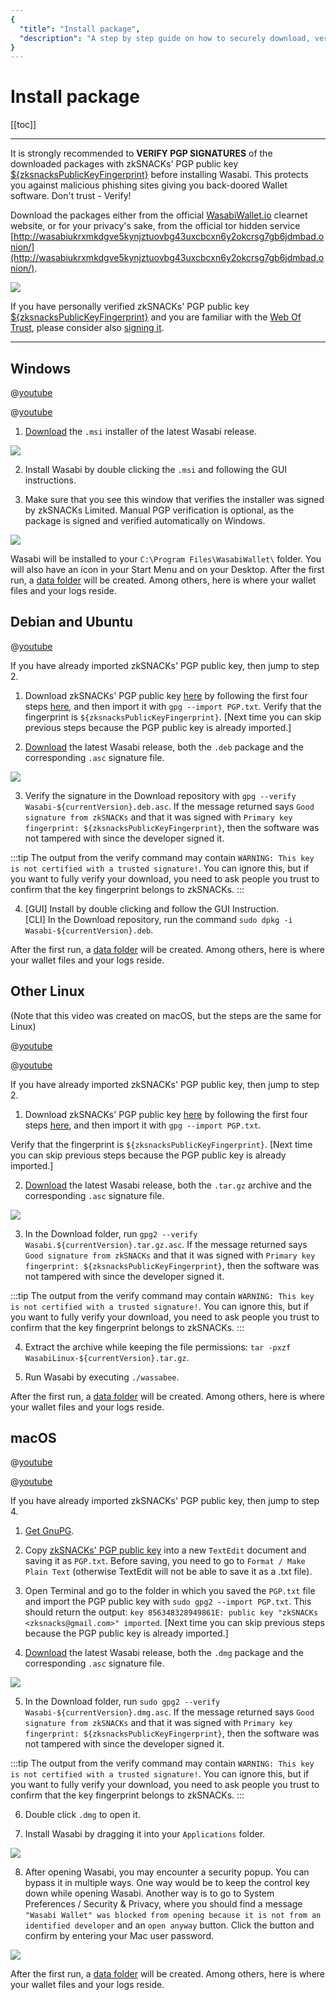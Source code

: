 ```yaml
---
{
  "title": "Install package",
  "description": "A step by step guide on how to securely download, verify and install the software packages of Wasabi for Linux, Windows and Mac. This is the Wasabi documentation, an archive of knowledge about the open-source, non-custodial and privacy-focused Bitcoin wallet for desktop."
}
---
```


# Install package

[[toc]]

---

It is strongly recommended to **VERIFY PGP SIGNATURES** of the downloaded packages with zkSNACKs' PGP public key [${zksnacksPublicKeyFingerprint}](https://github.com/zkSNACKs/WalletWasabi/blob/master/PGP.txt) before installing Wasabi. This protects you against malicious phishing sites giving you back-doored Wallet software.
Don't trust - Verify!

Download the packages either from the official [WasabiWallet.io](https://wasabiwallet.io/) clearnet website, or for your privacy's sake, from the official tor hidden service [http://wasabiukrxmkdgve5kynjztuovbg43uxcbcxn6y2okcrsg7gb6jdmbad.onion/](http://wasabiukrxmkdgve5kynjztuovbg43uxcbcxn6y2okcrsg7gb6jdmbad.onion/).

![](/DownloadAll.png)

If you have personally verified zkSNACKs' PGP public key [${zksnacksPublicKeyFingerprint}](https://github.com/zkSNACKs/WalletWasabi/blob/master/PGP.txt) and you are familiar with the [Web Of Trust](https://security.stackexchange.com/questions/147447/gpg-why-is-my-trusted-key-not-certified-with-a-trusted-signature), please consider also [signing it](https://www.gnupg.org/gph/en/manual/x334.html).

---

## Windows

@[youtube](tkaaC8yET1o)

@[youtube](D8U53PFEsVk)

1. [Download](https://wasabiwallet.io/#download) the `.msi` installer of the latest Wasabi release.

![](/DownloadWindows.png)

2. Install Wasabi by double clicking the `.msi` and following the GUI instructions.

3. Make sure that you see this window that verifies the installer was signed by zkSNACKs Limited.
Manual PGP verification is optional, as the package is signed and verified automatically on Windows.

![](/InstallWindowsSignature.png)

Wasabi will be installed to your `C:\Program Files\WasabiWallet\` folder.
You will also have an icon in your Start Menu and on your Desktop. 
After the first run, a [data folder](/FAQ/FAQ-UseWasabi.md#where-can-i-find-the-wasabi-data-folder) will be created. 
Among others, here is where your wallet files and your logs reside.

## Debian and Ubuntu

@[youtube](DUc9A76rwX4)

If you have already imported zkSNACKs' PGP public key, then jump to step 2.

1. Download zkSNACKs' PGP public key [here](https://github.com/zkSNACKs/WalletWasabi/blob/master/PGP.txt) by following the first four steps [here](./InstallPackage.md#manual-pgp-public-key-import), and then import it with `gpg --import PGP.txt`.
Verify that the fingerprint is `${zksnacksPublicKeyFingerprint}`.
[Next time you can skip previous steps because the PGP public key is already imported.]

2. [Download](https://wasabiwallet.io/#download) the latest Wasabi release, both the `.deb` package and the corresponding `.asc` signature file.

![](/DownloadDeb.png)

3. Verify the signature in the Download repository with `gpg --verify Wasabi-${currentVersion}.deb.asc`.
If the message returned says `Good signature from zkSNACKs` and that it was signed with `Primary key fingerprint: ${zksnacksPublicKeyFingerprint}`, then the software was not tampered with since the developer signed it.

:::tip
The output from the verify command may contain `WARNING: This key is not certified with a trusted signature!`.
You can ignore this, but if you want to fully verify your download, you need to ask people you trust to confirm that the key fingerprint belongs to zkSNACKs.
:::

4. [GUI] Install by double clicking and follow the GUI Instruction. </br>
   [CLI] In the Download repository, run the command `sudo dpkg -i Wasabi-${currentVersion}.deb`.

After the first run, a [data folder](/FAQ/FAQ-UseWasabi.md#where-can-i-find-the-wasabi-data-folder) will be created.
Among others, here is where your wallet files and your logs reside.

## Other Linux

(Note that this video was created on macOS, but the steps are the same for Linux)

@[youtube](qFbv_b-bju4)

@[youtube](zPKpC9cRcZo)

If you have already imported zkSNACKs' PGP public key, then jump to step 2.

1. Download zkSNACKs' PGP public key [here](https://github.com/zkSNACKs/WalletWasabi/blob/master/PGP.txt) by following the first four steps [here](./InstallPackage.md#manual-pgp-public-key-import), and then import it with `gpg --import PGP.txt`.

Verify that the fingerprint is `${zksnacksPublicKeyFingerprint}`.
[Next time you can skip previous steps because the PGP public key is already imported.]

2. [Download](https://wasabiwallet.io/#download) the latest Wasabi release, both the `.tar.gz` archive and the corresponding `.asc` signature file.

![](/DownloadTar.png)

3. In the Download folder, run `gpg2 --verify Wasabi.${currentVersion}.tar.gz.asc`.
If the message returned says `Good signature from zkSNACKs` and that it was signed with `Primary key fingerprint: ${zksnacksPublicKeyFingerprint}`, then the software was not tampered with since the developer signed it.

:::tip
The output from the verify command may contain `WARNING: This key is not certified with a trusted signature!`.
You can ignore this, but if you want to fully verify your download, you need to ask people you trust to confirm that the key fingerprint belongs to zkSNACKs.
:::

4. Extract the archive while keeping the file permissions: `tar -pxzf WasabiLinux-${currentVersion}.tar.gz`.

5. Run Wasabi by executing `./wassabee`.

After the first run, a [data folder](/FAQ/FAQ-UseWasabi.md#where-can-i-find-the-wasabi-data-folder) will be created.
Among others, here is where your wallet files and your logs reside.

## macOS

@[youtube](_Zmc54XYzBA)

@[youtube](UZ9z5COXaG0)

If you have already imported zkSNACKs' PGP public key, then jump to step 4.

1. [Get GnuPG](https://www.gnupg.org/download/index.html).

2. Copy [zkSNACKs' PGP public key](https://github.com/zkSNACKs/WalletWasabi/blob/master/PGP.txt) into a new `TextEdit` document and saving it as `PGP.txt`.
Before saving, you need to go to `Format / Make Plain Text` (otherwise TextEdit will not be able to save it as a .txt file).

3. Open Terminal and go to the folder in which you saved the `PGP.txt` file and import the PGP public key with `sudo gpg2 --import PGP.txt`.
This should return the output: `key 856348328949861E: public key "zkSNACKs <zksnacks@gmail.com>" imported`.
[Next time you can skip previous steps because the PGP public key is already imported.]

4. [Download](https://wasabiwallet.io/#download) the latest Wasabi release, both the `.dmg` package and the corresponding `.asc` signature file.

![](/DownloadMac.png)

5. In the Download folder, run `sudo gpg2 --verify Wasabi-${currentVersion}.dmg.asc`.
If the message returned says `Good signature from zkSNACKs` and that it was signed with `Primary key fingerprint: ${zksnacksPublicKeyFingerprint}`, then the software was not tampered with since the developer signed it.

:::tip
The output from the verify command may contain `WARNING: This key is not certified with a trusted signature!`.
You can ignore this, but if you want to fully verify your download, you need to ask people you trust to confirm that the key fingerprint belongs to zkSNACKs.
:::

6. Double click `.dmg` to open it.

7. Install Wasabi by dragging it into your `Applications` folder.

![](/InstallMacDragDrop.png)

8. After opening Wasabi, you may encounter a security popup.
You can bypass it in multiple ways.
One way would be to keep the control key down while opening Wasabi.
Another way is to go to System Preferences / Security & Privacy, where you should find a message `"Wasabi Wallet" was blocked from opening because it is not from an identified developer` and an `open anyway` button.
Click the button and confirm by entering your Mac user password.

![](/InstallMacConfirmOpen.png)

After the first run, a [data folder](/FAQ/FAQ-UseWasabi.md#where-can-i-find-the-wasabi-data-folder) will be created.
Among others, here is where your wallet files and your logs reside.
